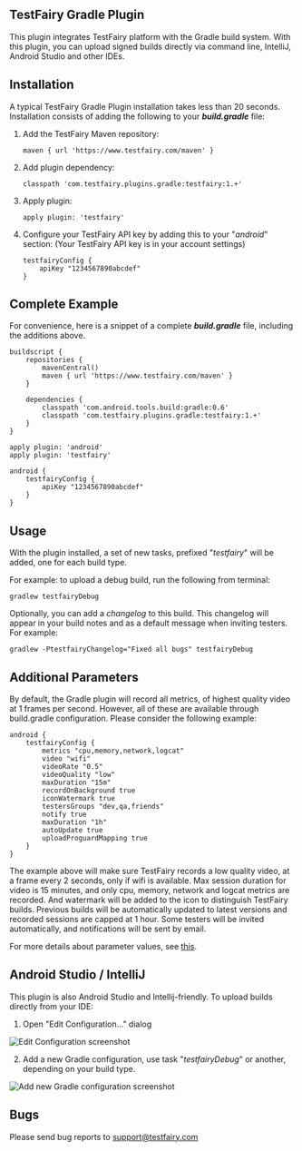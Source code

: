 TestFairy Gradle Plugin
-------------------

This plugin integrates TestFairy platform with the Gradle build system. With this plugin, you can upload signed builds directly via command line, IntelliJ, Android Studio and other IDEs.

Installation
---------

A typical TestFairy Gradle Plugin installation takes less than 20 seconds. Installation consists of adding the following to your ***build.gradle*** file:

 1. Add the TestFairy Maven repository:

        maven { url 'https://www.testfairy.com/maven' }
    
 2. Add plugin dependency: 

        classpath 'com.testfairy.plugins.gradle:testfairy:1.+'

 3. Apply plugin:

        apply plugin: 'testfairy'

 4. Configure your TestFairy API key by adding this to your "*android*" section: (Your TestFairy API key is in your account settings)

        testfairyConfig {
            apiKey "1234567890abcdef"
        }

Complete Example
----------------

For convenience, here is a snippet of a complete ***build.gradle*** file, including the additions above.

    buildscript {
        repositories {
            mavenCentral()
            maven { url 'https://www.testfairy.com/maven' }
        }
    
        dependencies {
            classpath 'com.android.tools.build:gradle:0.6'
            classpath 'com.testfairy.plugins.gradle:testfairy:1.+'
        }
    }
    
    apply plugin: 'android'
    apply plugin: 'testfairy'
    
    android {
        testfairyConfig {
            apiKey "1234567890abcdef"
        }
    }


Usage
-----

With the plugin installed, a set of new tasks, prefixed "*testfairy*" will be added, one for each build type.

For example: to upload a debug build, run the following from terminal:

    gradlew testfairyDebug
    
Optionally, you can add a *changelog* to this build. This changelog will appear in your build notes and as a default message when inviting testers. For example:

    gradlew -PtestfairyChangelog="Fixed all bugs" testfairyDebug
    
Additional Parameters
---------------------

By default, the Gradle plugin will record all metrics, of highest quality video at 1 frames per second. However, all of these are available through build.gradle configuration. Please consider the following example:

    android {
        testfairyConfig {
            metrics "cpu,memory,network,logcat"
            video "wifi"
            videoRate "0.5"
            videoQuality "low"
            maxDuration "15m"
            recordOnBackground true
            iconWatermark true
            testersGroups "dev,qa,friends"
            notify true
            maxDuration "1h"
            autoUpdate true
            uploadProguardMapping true
        }
    }
    
The example above will make sure TestFairy records a low quality video, at a frame every 2 seconds, only if wifi is available. Max session duration for video is 15 minutes, and only cpu, memory, network and logcat metrics are recorded. And watermark will be added to the icon to distinguish TestFairy builds. Previous builds will be automatically updated to latest versions and recorded sessions are capped at 1 hour. Some testers will be invited automatically, and notifications will be sent by email.

For more details about parameter values, see [this](http://docs.testfairy.com/Upload_API.html).

Android Studio / IntelliJ
-------------------------

This plugin is also Android Studio and Intellij-friendly. To upload builds directly from your IDE:

1. Open "Edit Configuration..." dialog

 ![Edit Configuration screenshot][1] 

2. Add a new Gradle configuration, use task "*testfairyDebug*" or another, depending on your build type.

 ![Add new Gradle configuration screenshot][2]

Bugs
----

Please send bug reports to support@testfairy.com 

[1]: https://raw.githubusercontent.com/testfairy/testfairy-gradle-plugin/master/docs/images/preview-open-edit-configurations.png
[2]: https://raw.githubusercontent.com/testfairy/testfairy-gradle-plugin/master/docs/images/preview-add-gradle-task.png
            
